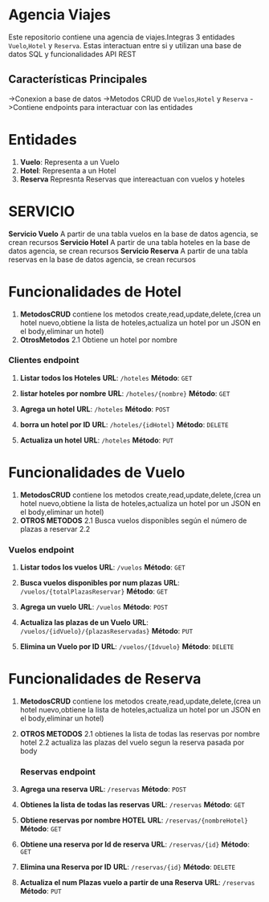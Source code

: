 # Agencia Viajes
Este repositorio contiene una agencia de viajes.Integras 3 entidades `Vuelo`,`Hotel` y `Reserva`. Estas interactuan entre si y utilizan una base de datos SQL y funcionalidades API REST
## Características Principales
->Conexion a base de datos
->Metodos CRUD de `Vuelos`,`Hotel` y `Reserva`
->Contiene endpoints para interactuar con las entidades
# Entidades
1. **Vuelo**: Representa a un Vuelo
2. **Hotel**: Representa a un Hotel
3. **Reserva** Represnta Reservas que intereactuan con vuelos y hoteles

# SERVICIO
**Servicio Vuelo**
  A partir de una tabla vuelos en la base de datos agencia, se crean recursos
**Servicio Hotel**
A partir de una tabla hoteles en la base de datos agencia, se crean recursos
**Servicio Reserva**
A partir de una tabla reservas en la base de datos agencia, se crean recursos


# Funcionalidades de Hotel
1. **MetodosCRUD** contiene los metodos create,read,update,delete,(crea un hotel nuevo,obtiene la lista de hoteles,actualiza un hotel por un JSON en el body,eliminar un hotel)
2. **OtrosMetodos**
  2.1      Obtiene un hotel por nombre
   
### Clientes endpoint

1. **Listar todos los Hoteles**
    **URL**: `/hoteles`
    **Método**: `GET`

2. **listar hoteles por nombre**
    **URL**: `/hoteles/{nombre}`
    **Método**: `GET`

3. **Agrega un hotel**
    **URL**: `/hoteles`
    **Método**: `POST`

4. **borra  un hotel por ID**
    **URL**: `/hoteles/{idHotel}`
    **Método**: `DELETE`

5. **Actualiza un hotel**
    **URL**: `/hoteles`
    **Método**: `PUT`


# Funcionalidades de Vuelo
1. **MetodosCRUD** contiene los metodos create,read,update,delete,(crea un hotel nuevo,obtiene la lista de hoteles,actualiza un hotel por un JSON en el body,eliminar un hotel)
2. **OTROS METODOS**
  2.1 Busca vuelos disponibles según el número de plazas a reservar
  2.2

### Vuelos endpoint

1. **Listar todos los vuelos**
 **URL**: `/vuelos`
 **Método**: `GET`

2. **Busca vuelos disponibles por num plazas**
 **URL**: `/vuelos/{totalPlazasReservar}`
 **Método**: `GET`

3. **Agrega un vuelo**
 **URL**: `/vuelos`
 **Método**: `POST`

4. **Actualiza las plazas de un Vuelo**
 **URL**: `/vuelos/{idVuelo}/{plazasReservadas}`
 **Método**: `PUT`

5. **Elimina un Vuelo por ID**
 **URL**: `/vuelos/{Idvuelo}`
 **Método**: `DELETE`
 
# Funcionalidades de Reserva
1. **MetodosCRUD** contiene los metodos create,read,update,delete,(crea un hotel nuevo,obtiene la lista de hoteles,actualiza un hotel por un JSON en el body,eliminar un hotel)
2. **OTROS METODOS**
  2.1 obtienes la lista de todas las reservas por nombre hotel
  2.2 actualiza las plazas del vuelo segun la reserva pasada por body

   ### Reservas endpoint
1. **Agrega una reserva**
    **URL**: `/reservas`
    **Método**: `POST`

2. **Obtienes la lista de todas las reservas**
    **URL**: `/reservas`
   **Método**: `GET`

3. **Obtiene reservas por nombre HOTEL**
   **URL**: `/reservas/{nombreHotel}`
    **Método**: `GET`

4. **Obtiene una reserva por Id de reserva**
    **URL**: `/reservas/{id}`
   **Método**: `GET`
    
5. **Elimina una Reserva por ID**
    **URL**: `/reservas/{id}`
    **Método**: `DELETE`

6. **Actualiza el num Plazas vuelo a partir de una Reserva**
    **URL**: `/reservas`
    **Método**: `PUT`
